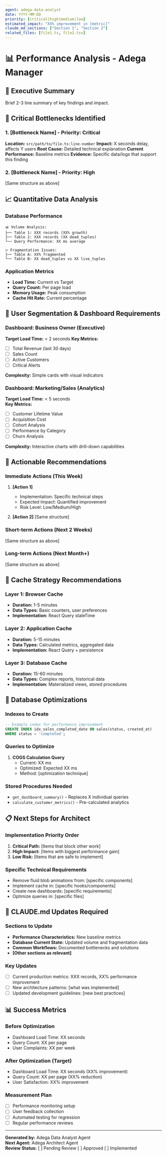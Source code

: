 ```yaml
---
agent: adega-data-analyst
date: YYYY-MM-DD
priority: [critical|high|medium|low]
estimated_impact: "XX% improvement in [metric]"
claude_md_sections: ["Section 1", "Section 2"]
related_files: [file1.ts, file2.tsx]
---
```


# 📊 Performance Analysis - Adega Manager

## 🎯 Executive Summary
Brief 2-3 line summary of key findings and impact.

## 🔴 Critical Bottlenecks Identified

### 1. [Bottleneck Name] - Priority: Critical
**Location:** `src/path/to/file.ts:line-number`
**Impact:** X seconds delay, affects Y users
**Root Cause:** Detailed technical explanation
**Current Performance:** Baseline metrics
**Evidence:** Specific data/logs that support this finding

### 2. [Bottleneck Name] - Priority: High
[Same structure as above]

## 📈 Quantitative Data Analysis

### Database Performance
```
📊 Volume Analysis:
├── Table 1: XXX records (XX% growth)
├── Table 2: XXX records (XX dead_tuples)
└── Query Performance: XX ms average

🔥 Fragmentation Issues:
├── Table A: XX% fragmented
└── Table B: XX dead_tuples vs XX live_tuples
```

### Application Metrics
- **Load Time:** Current vs Target
- **Query Count:** Per page load
- **Memory Usage:** Peak consumption
- **Cache Hit Rate:** Current percentage

## 🎯 User Segmentation & Dashboard Requirements

### Dashboard: Business Owner (Executive)
**Target Load Time:** < 2 seconds
**Key Metrics:**
- [ ] Total Revenue (last 30 days)
- [ ] Sales Count
- [ ] Active Customers
- [ ] Critical Alerts

**Complexity:** Simple cards with visual indicators

### Dashboard: Marketing/Sales (Analytics)
**Target Load Time:** < 5 seconds  
**Key Metrics:**
- [ ] Customer Lifetime Value
- [ ] Acquisition Cost
- [ ] Cohort Analysis
- [ ] Performance by Category
- [ ] Churn Analysis

**Complexity:** Interactive charts with drill-down capabilities

## 🚀 Actionable Recommendations

### Immediate Actions (This Week)
1. **[Action 1]**
   - Implementation: Specific technical steps
   - Expected Impact: Quantified improvement
   - Risk Level: Low/Medium/High

2. **[Action 2]**
   [Same structure]

### Short-term Actions (Next 2 Weeks)
[Same structure as above]

### Long-term Actions (Next Month+)
[Same structure as above]

## 💾 Cache Strategy Recommendations

### Layer 1: Browser Cache
- **Duration:** 1-5 minutes
- **Data Types:** Basic counters, user preferences
- **Implementation:** React Query staleTime

### Layer 2: Application Cache  
- **Duration:** 5-15 minutes
- **Data Types:** Calculated metrics, aggregated data
- **Implementation:** React Query + persistence

### Layer 3: Database Cache
- **Duration:** 15-60 minutes
- **Data Types:** Complex reports, historical data
- **Implementation:** Materialized views, stored procedures

## 🔧 Database Optimizations

### Indexes to Create
```sql
-- Example index for performance improvement
CREATE INDEX idx_sales_completed_date ON sales(status, created_at) 
WHERE status = 'completed';
```

### Queries to Optimize
1. **COGS Calculation Query**
   - Current: XX ms
   - Optimized: Expected XX ms  
   - Method: [optimization technique]

### Stored Procedures Needed
- `get_dashboard_summary()` - Replaces X individual queries
- `calculate_customer_metrics()` - Pre-calculated analytics

## 📋 Next Steps for Architect

### Implementation Priority Order
1. **Critical Path:** [Items that block other work]
2. **High Impact:** [Items with biggest performance gain]
3. **Low Risk:** [Items that are safe to implement]

### Specific Technical Requirements
- Remove fluid blob animations from: [specific components]
- Implement cache in: [specific hooks/components] 
- Create new dashboards: [specific requirements]
- Optimize queries in: [specific files]

## 🔄 CLAUDE.md Updates Required

### Sections to Update
- **Performance Characteristics:** New baseline metrics
- **Database Current State:** Updated volume and fragmentation data
- **Common Workflows:** Documented bottlenecks and solutions
- **[Other sections as relevant]**

### Key Updates
- [ ] Current production metrics: XXX records, XX% performance improvement
- [ ] New architecture patterns: [what was implemented]
- [ ] Updated development guidelines: [new best practices]

## 📊 Success Metrics

### Before Optimization
- Dashboard Load Time: XX seconds
- Query Count: XX per page
- User Complaints: XX per week

### After Optimization (Target)
- Dashboard Load Time: XX seconds (XX% improvement)
- Query Count: XX per page (XX% reduction)
- User Satisfaction: XX% improvement

### Measurement Plan
- [ ] Performance monitoring setup
- [ ] User feedback collection  
- [ ] Automated testing for regression
- [ ] Regular performance reviews

---

**Generated by:** Adega Data Analyst Agent  
**Next Agent:** Adega Architect Agent  
**Review Status:** [ ] Pending Review [ ] Approved [ ] Implemented